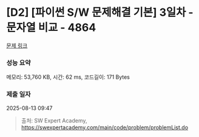 # [D2] [파이썬 S/W 문제해결 기본] 3일차 - 문자열 비교 - 4864 

[문제 링크](https://swexpertacademy.com/main/code/problem/problemDetail.do?contestProbId=AWTQRytKQJ0DFAVT) 

### 성능 요약

메모리: 53,760 KB, 시간: 62 ms, 코드길이: 171 Bytes

### 제출 일자

2025-08-13 09:47



> 출처: SW Expert Academy, https://swexpertacademy.com/main/code/problem/problemList.do